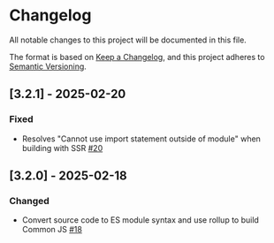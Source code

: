 # Changelog

All notable changes to this project will be documented in this file.

The format is based on [Keep a Changelog](https://keepachangelog.com/en/1.1.0/),
and this project adheres to [Semantic Versioning](https://semver.org/spec/v2.0.0.html).

## [3.2.1] - 2025-02-20

### Fixed

- Resolves "Cannot use import statement outside of module" when building with SSR [#20](https://github.com/bugsnag/cuid/pull/20)

## [3.2.0] - 2025-02-18

### Changed

- Convert source code to ES module syntax and use rollup to build Common JS [#18](https://github.com/bugsnag/cuid/pull/18)
